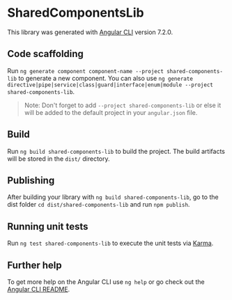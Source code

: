 # SharedComponentsLib

This library was generated with [Angular CLI](https://github.com/angular/angular-cli) version 7.2.0.

## Code scaffolding

Run `ng generate component component-name --project shared-components-lib` to generate a new component. You can also use `ng generate directive|pipe|service|class|guard|interface|enum|module --project shared-components-lib`.
> Note: Don't forget to add `--project shared-components-lib` or else it will be added to the default project in your `angular.json` file. 

## Build

Run `ng build shared-components-lib` to build the project. The build artifacts will be stored in the `dist/` directory.

## Publishing

After building your library with `ng build shared-components-lib`, go to the dist folder `cd dist/shared-components-lib` and run `npm publish`.

## Running unit tests

Run `ng test shared-components-lib` to execute the unit tests via [Karma](https://karma-runner.github.io).

## Further help

To get more help on the Angular CLI use `ng help` or go check out the [Angular CLI README](https://github.com/angular/angular-cli/blob/master/README.md).
